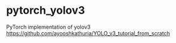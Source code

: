 # pytorch_yolov3
PyTorch implementation of yolov3
https://github.com/ayooshkathuria/YOLO_v3_tutorial_from_scratch
